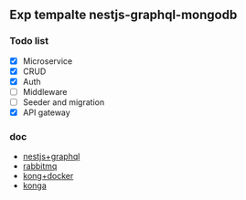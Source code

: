 ## Exp tempalte nestjs-graphql-mongodb

### Todo list

- [x] Microservice
- [x] CRUD
- [x] Auth
- [ ] Middleware
- [ ] Seeder and migration
- [x] API gateway

### doc
- [nestjs+graphql](https://docs.nestjs.com/graphql/quick-start)
- [rabbitmq](https://hub.docker.com/_/rabbitmq)
- [kong+docker](https://docs.konghq.com/install/docker/?_ga=2.189485227.1833341699.1602469575-907254859.1602469575)
- [konga](https://github.com/pantsel/konga)
